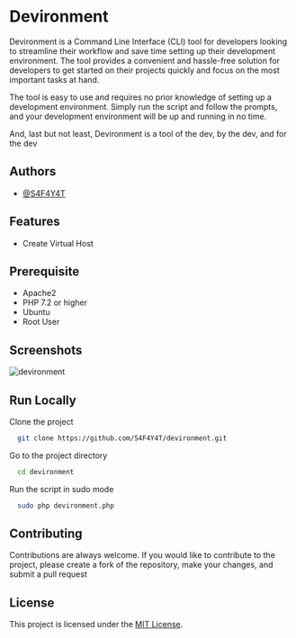 
# Devironment

Devironment is a Command Line Interface (CLI) tool for developers looking to streamline their workflow and save time setting up their development environment.
The tool provides a convenient and hassle-free solution for developers to get started on their projects quickly and focus on the most important tasks at hand.

The tool is easy to use and requires no prior knowledge of setting up a development environment. Simply run the script and follow the prompts, and your development environment will be up and running in no time.

And, last but not least, Devironment is a tool of the dev, by the dev, and for the dev


## Authors

- [@S4F4Y4T](https://www.github.com/S4F4Y4T)


## Features

- Create Virtual Host


## Prerequisite

- Apache2
- PHP 7.2 or higher
- Ubuntu
- Root User
## Screenshots

![devironment](https://user-images.githubusercontent.com/46479689/218276746-46d16fa1-0d13-4deb-b50d-eae6b72affd6.png)
## Run Locally

Clone the project

```bash
  git clone https://github.com/S4F4Y4T/devironment.git
```

Go to the project directory

```bash
  cd devironment
```

Run the script in sudo mode

```bash
  sudo php devironment.php
```


## Contributing

Contributions are always welcome. If you would like to contribute to the project, please create a fork of the repository, make your changes, and submit a pull request


## License

This project is licensed under the [MIT License](LICENSE).



